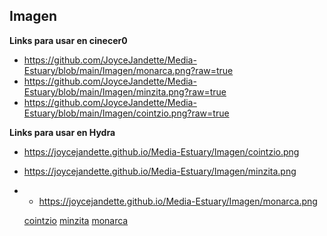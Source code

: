 ## Imagen

**Links para usar en cinecer0**

+ https://github.com/JoyceJandette/Media-Estuary/blob/main/Imagen/monarca.png?raw=true
+ https://github.com/JoyceJandette/Media-Estuary/blob/main/Imagen/minzita.png?raw=true
+ https://github.com/JoyceJandette/Media-Estuary/blob/main/Imagen/cointzio.png?raw=true

 **Links para usar en Hydra**
 
+ https://joycejandette.github.io/Media-Estuary/Imagen/cointzio.png
+ https://joycejandette.github.io/Media-Estuary/Imagen/minzita.png
+ + https://joycejandette.github.io/Media-Estuary/Imagen/monarca.png

  [cointzio](cointzio.png)
  [minzita](minzita.png)
  [monarca](monarca.png)
  
